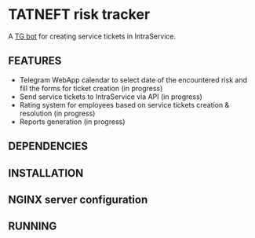 # TATNEFT risk tracker

A [TG bot]() for creating service tickets in IntraService.

## FEATURES

* Telegram WebApp calendar to select date of the encountered risk and fill the forms for ticket creation (in progress)
* Send service tickets to IntraService via API (in progress)
* Rating system for employees based on service tickets creation & resolution (in progress)
* Reports generation (in progress)

## DEPENDENCIES



## INSTALLATION



## NGINX server configuration



## RUNNING